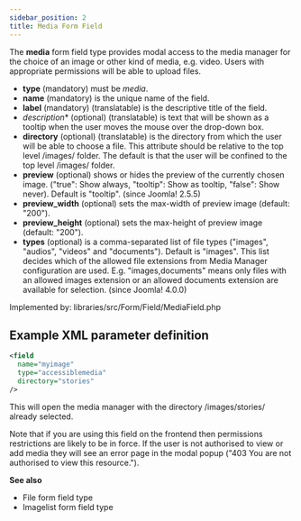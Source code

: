 ```yaml
---
sidebar_position: 2
title: Media Form Field
---
```




The **media** form field type provides modal access to the media manager for the choice of an image or other kind of media, e.g. video. Users with appropriate permissions will be able to upload files.

-   **type** (mandatory) must be *media*.
-   **name** (mandatory) is the unique name of the field.
-   **label** (mandatory) (translatable) is the descriptive title of the
    field.
-  *description** (optional) (translatable) is text that will be shown
     as a tooltip when the user moves the mouse over the drop-down box.
-   **directory** (optional) (translatable) is the directory from which the user will be able to choose a file. This attribute should be relative to the top level /images/ folder. The default is that the user will be confined to the top level /images/ folder.
-   **preview** (optional) shows or hides the preview of the currently chosen image. ("true": Show always, "tooltip": Show as tooltip, "false": Show never). Default is "tooltip". (since Joomla! 2.5.5)
-  **preview_width** (optional) sets the max-width of preview image (default: "200").
- **preview_height** (optional) sets the max-height of preview image (default: "200").
- **types** (optional) is a comma-separated list of file types ("images", "audios", "videos" and "documents"). Default is "images". This list decides which of the allowed file extensions from Media Manager configuration are used. E.g. "images,documents" means only files with an allowed images extension or an allowed documents extension are available for selection. (since Joomla! 4.0.0)

Implemented by: libraries/src/Form/Field/MediaField.php

## Example XML parameter definition

```xml
<field
  name="myimage"
  type="accessiblemedia"
  directory="stories"
/>
```
This will open the media manager with the directory /images/stories/ already selected.

Note that if you are using this field on the frontend then permissions restrictions are likely to be in force. If the user is not authorised to view or add media they will see an error page in the modal popup ("403 You are not authorised to view this resource.").

**See also**

* File form field type
* Imagelist form field type